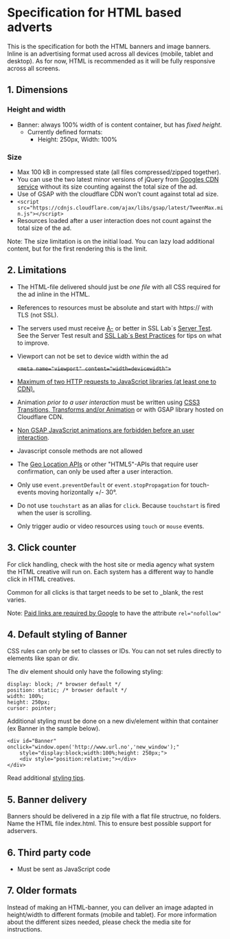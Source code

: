 # Specification for HTML based adverts

This is the specification for both the HTML banners and image banners. Inline is an advertising format used across all devices (mobile, tablet and desktop). As for now, HTML is recommended as it will be fully responsive across all screens. 

## 1. Dimensions

### Height and width
* Banner: always 100% width of is content container, but has *fixed height*.
  * Currently defined formats:
    * Height: 250px, Width: 100%

### Size
* Max 100 kB in compressed state (all files compressed/zipped together).
 * You can use the two latest minor versions of jQuery from [Googles CDN service](https://developers.google.com/speed/libraries/devguide#jquery) without its size counting against the total size of the ad. 
 * Use of GSAP with the cloudflare CDN won't count against total ad size. 
  * `<script src="https://cdnjs.cloudflare.com/ajax/libs/gsap/latest/TweenMax.min.js"></script>`
* Resources loaded after a user interaction does not count against the total size of the ad.

Note: The size limitation is on the initial load. You can lazy load additional content, but for the first rendering this is the limit.

## 2. Limitations
* The HTML-file delivered should just be _one file_ with all CSS required for the ad inline in the HTML.
* References to resources must be absolute and start with https:// with TLS (not SSL).
 * The servers used must receive [A-](https://www.ssllabs.com/downloads/SSL_Server_Rating_Guide.pdf) or better in SSL Lab´s [Server Test](https://www.ssllabs.com/ssltest/index.html). See the Server Test result and [SSL Lab´s Best Practices](https://www.ssllabs.com/projects/best-practices/index.html) for tips on what to improve.
* Viewport can not be set to device width within the ad 

	~~`<meta name="viewport" content="width=devicewidth">`~~

* [Maximum of two HTTP requests to JavaScript libraries (at least one to CDN).](spec/maximumhttprequests.md)
* Animation _prior to a user interaction_ must be written using [CSS3 Transitions, Transforms and/or Animation](spec/cssforanimations.md) or with GSAP library hosted on Cloudflare CDN.
 * [Non GSAP JavaScript animations are forbidden before an user interaction](spec/jsanimations.md).
* Javascript console methods are not allowed
* The [Geo Location APIs](spec/geoapi.md) or other "HTML5"-APIs that require user confirmation, can only be used after a user interaction.
* Only use `event.preventDefault` or `event.stopPropagation` for touch-events moving horizontally +/- 30°.
* Do not use `touchstart` as an alias for `click`. Because `touchstart` is fired when the user is scrolling.
* Only trigger audio or video resources using `touch` or `mouse` events.

## 3. Click counter

For click handling, check with the host site or media agency what system the HTML creative will run on. Each system has a different way to handle click in HTML creatives.

Common for all clicks is that target needs to be set to _blank, the rest varies.

Note: [Paid links are required by Google](https://support.google.com/webmasters/answer/96569?hl=en) to have the attribute `rel="nofollow"`

## 4. Default styling of Banner

CSS rules can only be set to classes or IDs. You can not set rules directly to elements like span or div.

The div element should only have the following styling:

    display: block; /* browser default */
    position: static; /* browser default */
    width: 100%;
    height: 250px;
    cursor: pointer;

Additional styling must be done on a new div/element within that container (ex Banner in the sample below).

    <div id="Banner" onclick="window.open('http://www.url.no','new_window');" 
    	style="display:block;width:100%;height: 250px;">
        <div style="position:relative;"></div>
    </div>  

Read additional [styling tips](spec/stylingingtips.md).

## 5. Banner delivery
Banners should be delivered in a zip file with a flat file structrue, no folders. Name the HTML file index.html. This to ensure best possible support for adservers.

## 6. Third party code
* Must be sent as JavaScript code

## 7. Older formats
Instead of making an HTML-banner, you can deliver an image adapted in height/width to different formats (mobile and tablet). For more information about the different sizes needed, please check the media site for instructions.
